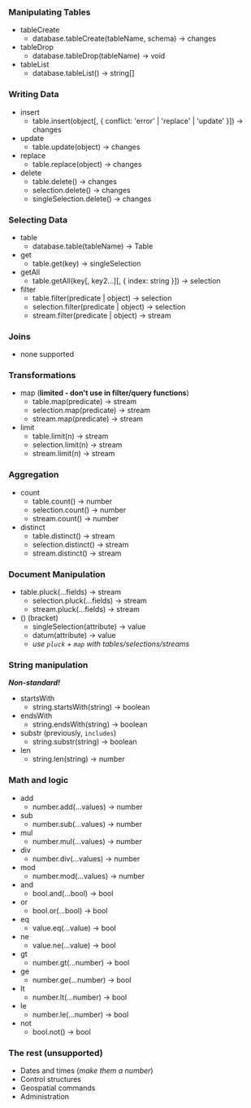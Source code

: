 
### Manipulating Tables

- tableCreate
  - database.tableCreate(tableName, schema) -> changes
- tableDrop
  - database.tableDrop(tableName) -> void
- tableList
  - database.tableList() -> string[]

### Writing Data

- insert
  - table.insert(object[, { conflict: 'error' | 'replace' | 'update' }]) -> changes
- update
  - table.update(object) -> changes
- replace
  - table.replace(object) -> changes
- delete
  - table.delete() -> changes
  - selection.delete() -> changes
  - singleSelection.delete() -> changes

### Selecting Data

- table
  - database.table(tableName) -> Table
- get
  - table.get(key) -> singleSelection
- getAll
  - table.getAll(key[, key2...][, { index: string }]) -> selection
- filter
  - table.filter(predicate | object) -> selection
  - selection.filter(predicate | object) -> selection
  - stream.filter(predicate | object) -> stream

### Joins

- none supported

### Transformations

- map (**limited - don't use in filter/query functions**)
  - table.map(predicate) -> stream
  - selection.map(predicate) -> stream
  - stream.map(predicate) -> stream
- limit
  - table.limit(n) -> stream
  - selection.limit(n) -> stream
  - stream.limit(n) -> stream
  
### Aggregation

- count
  - table.count() -> number
  - selection.count() -> number
  - stream.count() -> number
- distinct
  - table.distinct() -> stream
  - selection.distinct() -> stream
  - stream.distinct() -> stream

### Document Manipulation

- table.pluck(...fields) -> stream
  - selection.pluck(...fields) -> stream
  - stream.pluck(...fields) -> stream
- () (bracket)
  - singleSelection(attribute) -> value
  - datum(attribute) -> value
  - *use `pluck` + `map` with tables/selections/streams*

### String manipulation

***Non-standard!***

- startsWith
  - string.startsWith(string) -> boolean
- endsWith
  - string.endsWith(string) -> boolean
- substr (previously, `includes`)
  - string.substr(string) -> boolean
- len
  - string.len(string) -> number

### Math and logic

- add
  - number.add(...values) -> number
- sub
  - number.sub(...values) -> number
- mul
  - number.mul(...values) -> number
- div
  - number.div(...values) -> number
- mod
  - number.mod(...values) -> number
- and
  - bool.and(...bool) -> bool
- or
  - bool.or(...bool) -> bool
- eq
  - value.eq(...value) -> bool
- ne
  - value.ne(...value) -> bool
- gt
  - number.gt(...number) -> bool
- ge
  - number.ge(...number) -> bool
- lt
  - number.lt(...number) -> bool
- le
  - number.le(...number) -> bool
- not
  - bool.not() -> bool

### The rest (unsupported)

- Dates and times (*make them a number*)
- Control structures
- Geospatial commands
- Administration
